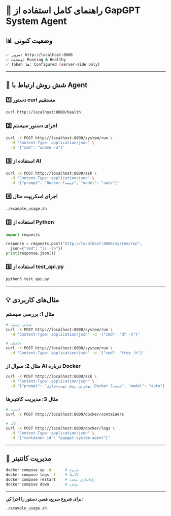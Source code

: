 # 🧠 راهنمای کامل استفاده از GapGPT System Agent

## 📊 وضعیت کنونی
```bash
✅ سرور: http://localhost:8000
✅ وضعیت: Running & Healthy
✅ Token ها: Configured (server-side only)
```

---

## 🚀 شش روش ارتباط با Agent

### 1️⃣ دستور curl مستقیم
```bash
curl http://localhost:8000/health
```

### 2️⃣ اجرای دستور سیستم
```bash
curl -X POST http://localhost:8000/system/run \
  -H "Content-Type: application/json" \
  -d '{"cmd": "uname -a"}'
```

### 3️⃣ استفاده از AI
```bash
curl -X POST http://localhost:8000/ask \
  -H "Content-Type: application/json" \
  -d '{"prompt": "Docker چیست؟", "model": "auto"}'
```

### 4️⃣ اجرای اسکریپت مثال
```bash
./example_usage.sh
```

### 5️⃣ استفاده از Python
```python
import requests

response = requests.post("http://localhost:8000/system/run", 
  json={"cmd": "ls -la"})
print(response.json())
```

### 6️⃣ استفاده از test_api.py
```bash
python3 test_api.py
```

---

## 💡 مثال‌های کاربردی

### مثال 1: بررسی سیستم
```bash
# فضای دیسک
curl -X POST http://localhost:8000/system/run \
  -H "Content-Type: application/json" -d '{"cmd": "df -h"}'

# حافظه
curl -X POST http://localhost:8000/system/run \
  -H "Content-Type: application/json" -d '{"cmd": "free -h"}'
```

### مثال 2: سوال از AI درباره Docker
```bash
curl -X POST http://localhost:8000/ask \
  -H "Content-Type: application/json" \
  -d '{"prompt": "بهترین روش بهینه‌سازی Docker چیست؟", "model": "auto"}'
```

### مثال 3: مدیریت کانتینرها
```bash
# لیست
curl -X POST http://localhost:8000/docker/containers

# لاگ
curl -X POST http://localhost:8000/docker/logs \
  -H "Content-Type: application/json" \
  -d '{"container_id": "gapgpt-system-agent"}'
```

---

## 🔧 مدیریت کانتینر
```bash
docker compose up -d      # شروع
docker compose logs -f    # لاگ‌ها
docker compose restart    # راه‌اندازی مجدد
docker compose down       # توقف
```

---

**برای شروع سریع، همین دستور را اجرا کن:**
```bash
./example_usage.sh
```
